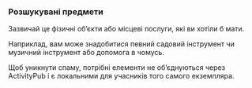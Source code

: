 ### Розшукувані предмети
Зазвичай це фізичні об’єкти або місцеві послуги, які ви хотіли б мати.

Наприклад, вам може знадобитися певний садовий інструмент чи музичний інструмент або допомога в чомусь.

Щоб уникнути спаму, потрібні елементи не об’єднуються через ActivityPub і є локальними для учасників того самого екземпляра.
